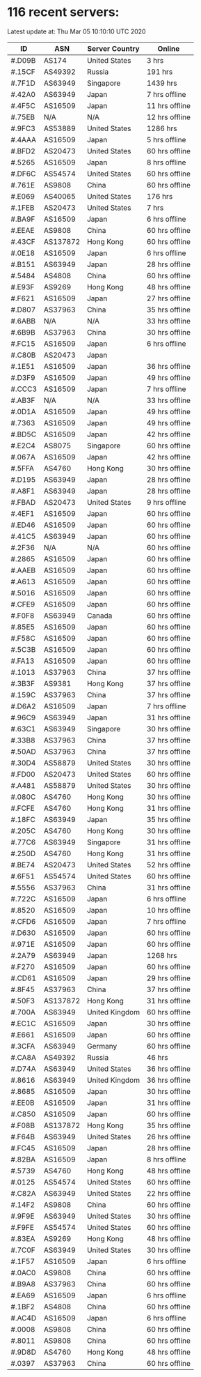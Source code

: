 # 116 recent servers:

Latest update at: Thu Mar 05 10:10:10 UTC 2020

| ID | ASN | Server Country | Online |
| -- | --- | -------------- | ------ |
| #.D09B | AS174 | United States | 3 hrs |
| #.15CF | AS49392 | Russia | 191 hrs |
| #.7F1D | AS63949 | Singapore | 1439 hrs |
| #.42A0 | AS63949 | Japan | 7 hrs offline |
| #.4F5C | AS16509 | Japan | 11 hrs offline |
| #.75EB | N/A | N/A | 12 hrs offline |
| #.9FC3 | AS53889 | United States | 1286 hrs |
| #.4AAA | AS16509 | Japan | 5 hrs offline |
| #.BFD2 | AS20473 | United States | 60 hrs offline |
| #.5265 | AS16509 | Japan | 8 hrs offline |
| #.DF6C | AS54574 | United States | 60 hrs offline |
| #.761E | AS9808 | China | 60 hrs offline |
| #.E069 | AS40065 | United States | 176 hrs |
| #.1FEB | AS20473 | United States | 7 hrs |
| #.BA9F | AS16509 | Japan | 6 hrs offline |
| #.EEAE | AS9808 | China | 60 hrs offline |
| #.43CF | AS137872 | Hong Kong | 60 hrs offline |
| #.0E18 | AS16509 | Japan | 6 hrs offline |
| #.B151 | AS63949 | Japan | 28 hrs offline |
| #.5484 | AS4808 | China | 60 hrs offline |
| #.E93F | AS9269 | Hong Kong | 48 hrs offline |
| #.F621 | AS16509 | Japan | 27 hrs offline |
| #.D807 | AS37963 | China | 35 hrs offline |
| #.6ABB | N/A | N/A | 33 hrs offline |
| #.6B9B | AS37963 | China | 30 hrs offline |
| #.FC15 | AS16509 | Japan | 6 hrs offline |
| #.C80B | AS20473 | Japan | |
| #.1E51 | AS16509 | Japan | 36 hrs offline |
| #.D3F9 | AS16509 | Japan | 49 hrs offline |
| #.CCC3 | AS16509 | Japan | 7 hrs offline |
| #.AB3F | N/A | N/A | 33 hrs offline |
| #.0D1A | AS16509 | Japan | 49 hrs offline |
| #.7363 | AS16509 | Japan | 49 hrs offline |
| #.BD5C | AS16509 | Japan | 42 hrs offline |
| #.E2C4 | AS8075 | Singapore | 60 hrs offline |
| #.067A | AS16509 | Japan | 42 hrs offline |
| #.5FFA | AS4760 | Hong Kong | 30 hrs offline |
| #.D195 | AS63949 | Japan | 28 hrs offline |
| #.A8F1 | AS63949 | Japan | 28 hrs offline |
| #.FBAD | AS20473 | United States | 9 hrs offline |
| #.4EF1 | AS16509 | Japan | 60 hrs offline |
| #.ED46 | AS16509 | Japan | 60 hrs offline |
| #.41C5 | AS63949 | Japan | 60 hrs offline |
| #.2F36 | N/A | N/A | 60 hrs offline |
| #.2865 | AS16509 | Japan | 60 hrs offline |
| #.AAEB | AS16509 | Japan | 60 hrs offline |
| #.A613 | AS16509 | Japan | 60 hrs offline |
| #.5016 | AS16509 | Japan | 60 hrs offline |
| #.CFE9 | AS16509 | Japan | 60 hrs offline |
| #.F0F8 | AS63949 | Canada | 60 hrs offline |
| #.85E5 | AS16509 | Japan | 60 hrs offline |
| #.F58C | AS16509 | Japan | 60 hrs offline |
| #.5C3B | AS16509 | Japan | 60 hrs offline |
| #.FA13 | AS16509 | Japan | 60 hrs offline |
| #.1013 | AS37963 | China | 37 hrs offline |
| #.3B3F | AS9381 | Hong Kong | 37 hrs offline |
| #.159C | AS37963 | China | 37 hrs offline |
| #.D6A2 | AS16509 | Japan | 7 hrs offline |
| #.96C9 | AS63949 | Japan | 31 hrs offline |
| #.63C1 | AS63949 | Singapore | 30 hrs offline |
| #.33B8 | AS37963 | China | 37 hrs offline |
| #.50AD | AS37963 | China | 37 hrs offline |
| #.30D4 | AS58879 | United States | 30 hrs offline |
| #.FD00 | AS20473 | United States | 60 hrs offline |
| #.A481 | AS58879 | United States | 30 hrs offline |
| #.080C | AS4760 | Hong Kong | 30 hrs offline |
| #.FCFE | AS4760 | Hong Kong | 31 hrs offline |
| #.18FC | AS63949 | Japan | 35 hrs offline |
| #.205C | AS4760 | Hong Kong | 30 hrs offline |
| #.77C6 | AS63949 | Singapore | 31 hrs offline |
| #.250D | AS4760 | Hong Kong | 31 hrs offline |
| #.BE74 | AS20473 | United States | 52 hrs offline |
| #.6F51 | AS54574 | United States | 60 hrs offline |
| #.5556 | AS37963 | China | 31 hrs offline |
| #.722C | AS16509 | Japan | 6 hrs offline |
| #.8520 | AS16509 | Japan | 10 hrs offline |
| #.CFD6 | AS16509 | Japan | 7 hrs offline |
| #.D630 | AS16509 | Japan | 60 hrs offline |
| #.971E | AS16509 | Japan | 60 hrs offline |
| #.2A79 | AS63949 | Japan | 1268 hrs |
| #.F270 | AS16509 | Japan | 60 hrs offline |
| #.CD61 | AS16509 | Japan | 29 hrs offline |
| #.8F45 | AS37963 | China | 37 hrs offline |
| #.50F3 | AS137872 | Hong Kong | 31 hrs offline |
| #.700A | AS63949 | United Kingdom | 60 hrs offline |
| #.EC1C | AS16509 | Japan | 30 hrs offline |
| #.E661 | AS16509 | Japan | 60 hrs offline |
| #.3CFA | AS63949 | Germany | 60 hrs offline |
| #.CA8A | AS49392 | Russia | 46 hrs |
| #.D74A | AS63949 | United States | 36 hrs offline |
| #.8616 | AS63949 | United Kingdom | 36 hrs offline |
| #.8685 | AS16509 | Japan | 30 hrs offline |
| #.EE0B | AS16509 | Japan | 31 hrs offline |
| #.C850 | AS16509 | Japan | 60 hrs offline |
| #.F08B | AS137872 | Hong Kong | 35 hrs offline |
| #.F64B | AS63949 | United States | 26 hrs offline |
| #.FC45 | AS16509 | Japan | 28 hrs offline |
| #.82BA | AS16509 | Japan | 8 hrs offline |
| #.5739 | AS4760 | Hong Kong | 48 hrs offline |
| #.0125 | AS54574 | United States | 60 hrs offline |
| #.C82A | AS63949 | United States | 22 hrs offline |
| #.14F2 | AS9808 | China | 60 hrs offline |
| #.9F9E | AS63949 | United States | 30 hrs offline |
| #.F9FE | AS54574 | United States | 60 hrs offline |
| #.83EA | AS9269 | Hong Kong | 48 hrs offline |
| #.7C0F | AS63949 | United States | 30 hrs offline |
| #.1F57 | AS16509 | Japan | 6 hrs offline |
| #.0AC0 | AS9808 | China | 60 hrs offline |
| #.B9A8 | AS37963 | China | 60 hrs offline |
| #.EA69 | AS16509 | Japan | 6 hrs offline |
| #.1BF2 | AS4808 | China | 60 hrs offline |
| #.AC4D | AS16509 | Japan | 6 hrs offline |
| #.0008 | AS9808 | China | 60 hrs offline |
| #.8011 | AS9808 | China | 60 hrs offline |
| #.9D8D | AS4760 | Hong Kong | 48 hrs offline |
| #.0397 | AS37963 | China | 60 hrs offline |

